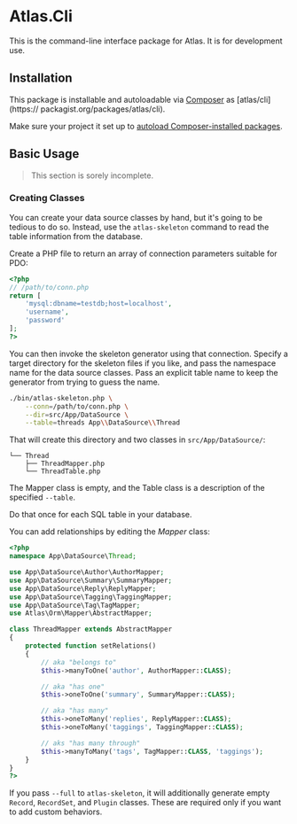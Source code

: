 # Atlas.Cli

This is the command-line interface package for Atlas.  It is for development use.

## Installation

This package is installable and autoloadable via [Composer](https://getcomposer.org/) as [atlas/cli](https://
packagist.org/packages/atlas/cli).

Make sure your project it set up to [autoload Composer-installed packages](https://getcomposer.org/doc/00-intro.md#autoloading).

## Basic Usage

> This section is sorely incomplete.

### Creating Classes

You can create your data source classes by hand, but it's going to be tedious to do so. Instead, use the `atlas-skeleton` command to read the table information from the database.

Create a PHP file to return an array of connection parameters suitable for PDO:

```php
<?php
// /path/to/conn.php
return [
    'mysql:dbname=testdb;host=localhost',
    'username',
    'password'
];
?>
```

You can then invoke the skeleton generator using that connection. Specify a target directory for the skeleton files if you like, and pass the namespace name for the data source classes. Pass an explicit table name to keep the generator from trying to guess the name.

```bash
./bin/atlas-skeleton.php \
    --conn=/path/to/conn.php \
    --dir=src/App/DataSource \
    --table=threads App\\DataSource\\Thread
```

That will create this directory and two classes in `src/App/DataSource/`:

    └── Thread
        ├── ThreadMapper.php
        └── ThreadTable.php

The Mapper class is empty, and the Table class is a description of the specified `--table`.

Do that once for each SQL table in your database.

You can add relationships by editing the _Mapper_ class:

```php
<?php
namespace App\DataSource\Thread;

use App\DataSource\Author\AuthorMapper;
use App\DataSource\Summary\SummaryMapper;
use App\DataSource\Reply\ReplyMapper;
use App\DataSource\Tagging\TaggingMapper;
use App\DataSource\Tag\TagMapper;
use Atlas\Orm\Mapper\AbstractMapper;

class ThreadMapper extends AbstractMapper
{
    protected function setRelations()
    {
        // aka "belongs to"
        $this->manyToOne('author', AuthorMapper::CLASS);

        // aka "has one"
        $this->oneToOne('summary', SummaryMapper::CLASS);

        // aka "has many"
        $this->oneToMany('replies', ReplyMapper::CLASS);
        $this->oneToMany('taggings', TaggingMapper::CLASS);

        // aks "has many through"
        $this->manyToMany('tags', TagMapper::CLASS, 'taggings');
    }
}
?>
```

If you pass `--full` to `atlas-skeleton`, it will additionally generate empty
`Record`, `RecordSet`, and `Plugin` classes. These are required only if you
want to add custom behaviors.
